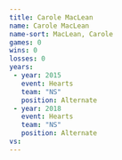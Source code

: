 ```yaml
---
title: Carole MacLean
name: Carole MacLean
name-sort: MacLean, Carole
games: 0
wins: 0
losses: 0
years:
 - year: 2015
   event: Hearts
   team: "NS"
   position: Alternate
 - year: 2018
   event: Hearts
   team: "NS"
   position: Alternate
vs:
---
```

